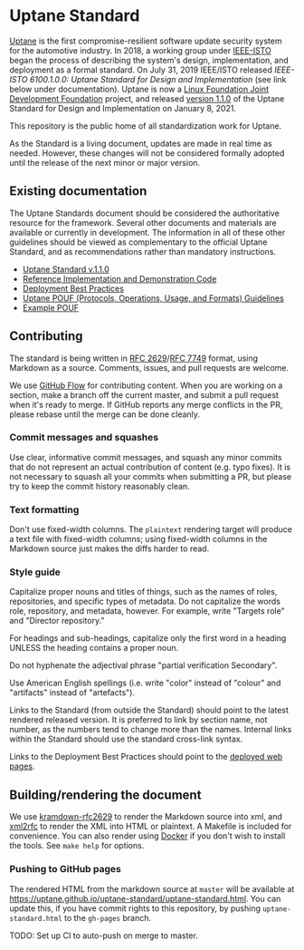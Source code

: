 # Uptane Standard

[Uptane](https://uptane.github.io) is the first compromise-resilient software update security system for the automotive industry. In 2018, a working group under [IEEE-ISTO](https://ieee-isto.org/) began the process of describing the system's design, implementation, and deployment as a formal standard. On July 31, 2019 IEEE/ISTO released *IEEE-ISTO 6100.1.0.0: Uptane Standard for Design and Implementation* (see link below under documentation). Uptane is now a [Linux Foundation Joint Development Foundation](http://www.jointdevelopment.org/) project, and released [version 1.1.0](https://uptane.github.io/papers/uptane-standard.1.1.0.html) of the Uptane Standard for Design and Implementation on January 8, 2021.

This repository is the public home of all standardization work for Uptane.

As the Standard is a living document, updates are made in real time as needed. However, these changes will not be considered formally adopted until the release of the next minor or major version.

## Existing documentation

The Uptane Standards document should be considered the authoritative resource for the framework. Several other documents and materials are available or currently in development. The information in all of these other guidelines should be viewed as complementary to the official Uptane Standard, and as recommendations rather than mandatory instructions. 

* [Uptane Standard v.1.1.0](https://uptane.github.io/papers/uptane-standard.1.1.0.html)
* [Reference Implementation and Demonstration Code](https://github.com/uptane/uptane)
* [Deployment Best Practices](https://uptane.github.io/deployment-considerations/index.html)
* [Uptane POUF (Protocols, Operations, Usage, and Formats) Guidelines](https://uptane.github.io/pouf.html)
* [Example POUF](https://uptane.github.io/reference_pouf.html)

## Contributing

The standard is being written in [RFC 2629](https://tools.ietf.org/html/rfc2629)/[RFC 7749](https://tools.ietf.org/html/rfc7749) format, using Markdown as a source. Comments, issues, and pull requests are welcome.

We use [GitHub Flow](https://guides.github.com/introduction/flow/) for contributing content. When you are working on a section, make a branch off the current master, and submit a pull request when it's ready to merge. If GitHub reports any merge conflicts in the PR, please rebase until the merge can be done cleanly.

### Commit messages and squashes

Use clear, informative commit messages, and squash any minor commits that do not represent an actual contribution of content (e.g. typo fixes). It is not necessary to squash all your commits when submitting a PR, but please try to keep the commit history reasonably clean.

### Text formatting

Don't use fixed-width columns. The `plaintext` rendering target will produce a text file with fixed-width columns; using fixed-width columns in the Markdown source just makes the diffs harder to read.

### Style guide

Capitalize proper nouns and titles of things, such as the names of roles, repositories, and specific types of metadata. Do not capitalize the words role, repository, and metadata, however. For example, write "Targets role" and "Director repository."

For headings and sub-headings, capitalize only the first word in a heading UNLESS the heading contains a proper noun.

Do not hyphenate the adjectival phrase "partial verification Secondary".

Use American English spellings (i.e. write "color" instead of "colour" and "artifacts" instead of "artefacts").

Links to the Standard (from outside the Standard) should point to the latest rendered released version. It is preferred to link by section name, not number, as the numbers tend to change more than the names. Internal links within the Standard should use the standard cross-link syntax.

Links to the Deployment Best Practices should point to the [deployed web pages](https://uptane.github.io/deployment-considerations/index.html).

## Building/rendering the document

We use [kramdown-rfc2629](https://github.com/cabo/kramdown-rfc2629) to render the Markdown source into xml, and [xml2rfc](https://xml2rfc.tools.ietf.org/) to render the XML into HTML or plaintext. A Makefile is included for convenience. You can also render using [Docker](https://www.docker.com/) if you don't wish to install the tools. See `make help` for options.

### Pushing to GitHub pages

The rendered HTML from the markdown source at `master` will be available at https://uptane.github.io/uptane-standard/uptane-standard.html. You can update this, if you have commit rights to this repository, by pushing `uptane-standard.html` to the `gh-pages` branch.

TODO: Set up CI to auto-push on merge to master.

